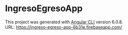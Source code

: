 # IngresoEgresoApp

This project was generated with [Angular CLI](https://github.com/angular/angular-cli) version 6.0.8.
<br />
URL: https://ingreso-egreso-app-6b31e.firebaseapp.com/


